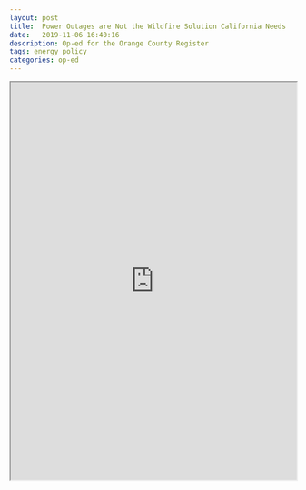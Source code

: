 ```yaml
---
layout: post
title:  Power Outages are Not the Wildfire Solution California Needs
date:   2019-11-06 16:40:16
description: Op-ed for the Orange County Register
tags: energy policy
categories: op-ed
---
```


<iframe src="https://www.ocregister.com/2019/11/06/power-outages-are-not-the-wildfire-solution-california-needs-brian-isom/" width="100%" height="700"></iframe>